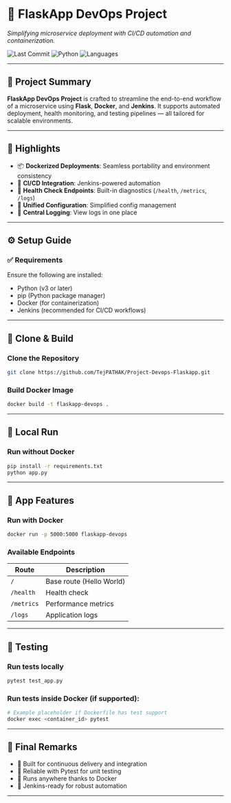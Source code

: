 # 🚀 FlaskApp DevOps Project

*Simplifying microservice deployment with CI/CD automation and containerization.*

![Last Commit](https://img.shields.io/badge/last%20update-today-success)
![Python](https://img.shields.io/badge/codebase-85.4%25%20Python-blue)
![Languages](https://img.shields.io/badge/languages-2-informational)

---

## 📘 Project Summary

**FlaskApp DevOps Project** is crafted to streamline the end-to-end workflow of a microservice using **Flask**, **Docker**, and **Jenkins**. It supports automated deployment, health monitoring, and testing pipelines — all tailored for scalable environments.


---

## 🌟 Highlights

- 📦 **Dockerized Deployments**: Seamless portability and environment consistency  
- 🔁 **CI/CD Integration**: Jenkins-powered automation  
- 📍 **Health Check Endpoints**: Built-in diagnostics (`/health`, `/metrics`, `/logs`)  
- 🔧 **Unified Configuration**: Simplified config management  
- 📑 **Central Logging**: View logs in one place  

---

## ⚙️ Setup Guide

### ✅ Requirements

Ensure the following are installed:

- Python (v3 or later)  
- pip (Python package manager)  
- Docker (for containerization)  
- Jenkins (recommended for CI/CD workflows)  

---

## 🧱 Clone & Build

### Clone the Repository

```bash
git clone https://github.com/TejPATHAK/Project-Devops-Flaskapp.git
```

### Build Docker Image

```bash
docker build -t flaskapp-devops .
```

---

## 🧪 Local Run

### Run without Docker

```bash
pip install -r requirements.txt
python app.py
```

---

## 🧰 App Features

### Run with Docker

```bash
docker run -p 5000:5000 flaskapp-devops
```

### Available Endpoints

| Route       | Description              |
|-------------|--------------------------|
| `/`         | Base route (Hello World) |
| `/health`   | Health check             |
| `/metrics`  | Performance metrics      |
| `/logs`     | Application logs         |

---

## 🧪 Testing

### Run tests locally

```bash
pytest test_app.py
```

### Run tests inside Docker (if supported):

```bash
# Example placeholder if Dockerfile has test support
docker exec <container_id> pytest
```

---

## 📝 Final Remarks

- 🔄 Built for continuous delivery and integration  
- 🧪 Reliable with Pytest for unit testing  
- 🐋 Runs anywhere thanks to Docker  
- 🚦 Jenkins-ready for robust automation  

---
